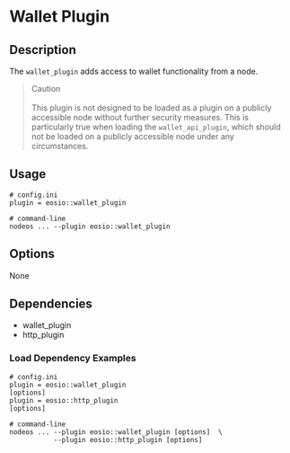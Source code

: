 # Wallet Plugin

## Description

The `wallet_plugin` adds access to wallet functionality from a node.

> Caution <br> <br> This plugin is not designed to be loaded as a plugin on a publicly accessible node without further security measures. This is particularly true when loading the `wallet_api_plugin`, which should not be loaded on a publicly accessible node under any circumstances.

## Usage

```
# config.ini
plugin = eosio::wallet_plugin

# command-line
nodeos ... --plugin eosio::wallet_plugin
```

## Options

None

## Dependencies

* wallet_plugin
* http_plugin

### **Load Dependency Examples**

```
# config.ini
plugin = eosio::wallet_plugin
[options]
plugin = eosio::http_plugin
[options]

# command-line
nodeos ... --plugin eosio::wallet_plugin [options]  \
           --plugin eosio::http_plugin [options]
```